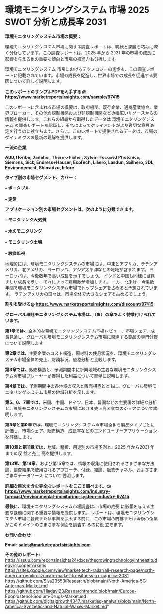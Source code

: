 # 環境モニタリングシステム 市場 2025 SWOT 分析と成長率 2031

<strong><b>環境モニタリングシステム市場の概要：</b></strong>

環境モニタリングシステム市場に関する調査レポートは、現状と課題を巧みに深く分析しています。この調査レポートは、2025 年から 2031 年の市場の成長に影響を与える他の重要な傾向と市場の推進力も分析します。

環境モニタリングシステム 市場におけるテクノロジーの進歩も、この調査レポートに記載されています。市場の成長を促進し、世界市場での成長を促進する要因について詳しく説明します。

<strong>このレポートのサンプルPDFを入手する @ <a href=https://www.marketreportsinsights.com/sample/97415>https://www.marketreportsinsights.com/sample/97415</a></strong>

このレポートに含まれる市場の概要は、政府機関、既存企業、通商産業協会、業界ブローカー、その他の規制機関および非規制機関などの幅広いリソースからの情報を提供します。これらの組織から取得したデータは 環境モニタリングシステム の調査レポートを認証し、それによってクライアントがより適切な意思決定を行うのに役立ちます。さらに、このレポートで提供されるデータは、市場のダイナミクスの最新の理解を提供します。

<strong>一流の企業</strong>

<strong><b>ABB, Horiba, Danaher, Thermo Fisher, Xylem, Focused Photonics, Siemens, Sick, Endress+Hauser, EcoTech, Lihero, Landun, Sailhero, SDL, Environnement, Shimadzu, Infore</b></strong>

<strong><b>タイプ別の市場セグメント、カバー：</b></strong>

<strong>• ポータブル<br><br>• 定常</strong>

<strong><b>アプリケーション別の市場セグメントは、次のように分類できます。</b></strong>

<strong>• モニタリング大気質<br><br>• 水のモニタリング<br><br>• モニタリング土壌<br><br>• 騒音監視</strong>

 地理的には、環境モニタリングシステムの市場には、中東とアフリカ、ラテンアメリカ、北アメリカ、ヨーロッパ、アジア太平洋などの地域が含まれます。 ヨーロッパは、今後数年で高い成長を示すでしょう。 インドと中国も同様に目覚ましい成長を示し、それによって雇用数が増加します。 一方、北米は、今後数年間で環境モニタリングシステム市場でトップシェアを占めると予想されています。 ラテンアメリカの国々は、市場全体で大きなシェアを占めるでしょう。

<strong>割引を受ける@ <a href=https://www.marketreportsinsights.com/discount/97415>https://www.marketreportsinsights.com/discount/97415</a></strong>

<strong><b>グローバル環境モニタリングシステム市場は、（15）の章でよく特徴付けられています。</b></strong>

<strong><b>第</b></strong><strong><b>1章では、</b></strong>全体的な環境モニタリングシステム市場レビュー、市場シェア、成長見通し、グローバル環境モニタリングシステム市場に関連する製品の専門分野について説明します

<strong><b>第2章では、</b></strong>主要企業のコスト構造、原材料の使用状況を、環境モニタリングシステム市場全体の売上、財務状況、価格分析と比較します。

<strong><b>第3章では、</b></strong>販売構造と、予測期間中に新興地域の主要な環境モニタリングシステムの市場プレーヤーが獲得した利益について簡単に説明します。

<strong><b>第4章では、</b></strong>予測期間中の各地域の収入と販売構造とともに、グローバル環境モニタリングシステム市場の地域分析を示します。

<strong><b>第5、6、7章では、</b></strong>米国、中国、ドイツ、日本、韓国などの主要国の詳細な分析と、環境モニタリングシステムの市場における売上高と収益のシェアについて説明します。

<strong><b>第8章と第9章では、</b></strong>環境モニタリングシステムの市場全体を製品タイプごとに評価し、市場シェア、販売構造、成長率などのエンドユーザーアプリケーションを評価します。

<strong><b>第10章と第11章では、</b></strong>地域、種類、用途別の市場予測と、2025 年から2031 年までの収 益と売上 高を提供します。

<strong><b>第13章、第14章、</b></strong>および第15章では、情報の収集に使用されるさまざまな方法論、調査結果で使用されるアプローチ、付録、結論、販売チャネル、およびさまざまなデータソース について 説明します。

<strong>詳細な目次を含む完全なレポートをここで調べます。@ <a href=https://www.marketreportsinsights.com/industry-forecast/environmental-monitoring-system-industry-97415>https://www.marketreportsinsights.com/industry-forecast/environmental-monitoring-system-industry-97415</a></strong>

<strong><b>最後に、</b></strong>環境モニタリングシステム市場調査は、市場の成長 に影響を</a>与える主要な課題に関する重要な情報を提供します。 レポートは、環境モニタリングシステム市場に投資または事業を拡大する前に、この市場の既存または今後の企業がこのドメインのさまざまな側面を調査す るのに役 立ちます。

<strong><b>お問い合わせ：</b></strong>

<strong>Email: </strong><a href=mailto:sales@marketreportsinsights.com><strong>sales@marketreportsinsights.com</strong></a>

<strong>その他のレポート:</strong>
<br>
<a href=https://issuu.com/reportsinsights24/docs/thegrowingtechnologyintheattitudegyroscopemarketis>https://issuu.com/reportsinsights24/docs/thegrowingtechnologyintheattitudegyroscopemarketis</a>
<br>
<a href=https://sites.google.com/view/market-tech-radar/all-research-page/north-america-pembrolizumab-market-to-witness-xx-cagr-by-2031>https://sites.google.com/view/market-tech-radar/all-research-page/north-america-pembrolizumab-market-to-witness-xx-cagr-by-2031</a>
<br>
<a href=https://github.com/Siya23553/Research/blob/main/North-America-5G-Antennas-Market.md>https://github.com/Siya23553/Research/blob/main/North-America-5G-Antennas-Market.md</a>
<br>
<a href=https://github.com/Hindavi23/Researchtrendd/blob/main/Europe-Epoprostenol-Sodium-Drugs-Market.md>https://github.com/Hindavi23/Researchtrendd/blob/main/Europe-Epoprostenol-Sodium-Drugs-Market.md</a>
<br>
<a href=https://github.com/digitalgrowth4347/marketing-analysis/blob/main/North-America-Synthetic-and-Natural-Waxes-Market.md>https://github.com/digitalgrowth4347/marketing-analysis/blob/main/North-America-Synthetic-and-Natural-Waxes-Market.md</a>"
